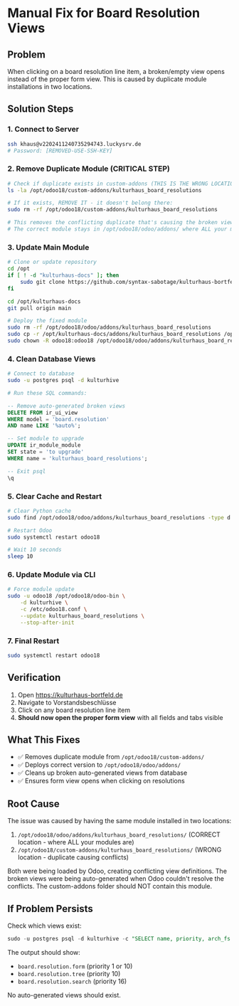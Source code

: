# Manual Fix for Board Resolution Views

## Problem
When clicking on a board resolution line item, a broken/empty view opens instead of the proper form view. This is caused by duplicate module installations in two locations.

## Solution Steps

### 1. Connect to Server
```bash
ssh khaus@v2202411240735294743.luckysrv.de
# Password: [REMOVED-USE-SSH-KEY]
```

### 2. Remove Duplicate Module (CRITICAL STEP)
```bash
# Check if duplicate exists in custom-addons (THIS IS THE WRONG LOCATION)
ls -la /opt/odoo18/custom-addons/kulturhaus_board_resolutions

# If it exists, REMOVE IT - it doesn't belong there:
sudo rm -rf /opt/odoo18/custom-addons/kulturhaus_board_resolutions

# This removes the conflicting duplicate that's causing the broken views
# The correct module stays in /opt/odoo18/odoo/addons/ where ALL your modules are
```

### 3. Update Main Module
```bash
# Clone or update repository
cd /opt
if [ ! -d "kulturhaus-docs" ]; then
    sudo git clone https://github.com/syntax-sabotage/kulturhaus-bortfeld-de.git kulturhaus-docs
fi

cd /opt/kulturhaus-docs
git pull origin main

# Deploy the fixed module
sudo rm -rf /opt/odoo18/odoo/addons/kulturhaus_board_resolutions
sudo cp -r /opt/kulturhaus-docs/addons/kulturhaus_board_resolutions /opt/odoo18/odoo/addons/
sudo chown -R odoo18:odoo18 /opt/odoo18/odoo/addons/kulturhaus_board_resolutions
```

### 4. Clean Database Views
```bash
# Connect to database
sudo -u postgres psql -d kulturhive

# Run these SQL commands:
```
```sql
-- Remove auto-generated broken views
DELETE FROM ir_ui_view 
WHERE model = 'board.resolution' 
AND name LIKE '%auto%';

-- Set module to upgrade
UPDATE ir_module_module 
SET state = 'to upgrade' 
WHERE name = 'kulturhaus_board_resolutions';

-- Exit psql
\q
```

### 5. Clear Cache and Restart
```bash
# Clear Python cache
sudo find /opt/odoo18/odoo/addons/kulturhaus_board_resolutions -type d -name "__pycache__" -exec rm -rf {} + 2>/dev/null

# Restart Odoo
sudo systemctl restart odoo18

# Wait 10 seconds
sleep 10
```

### 6. Update Module via CLI
```bash
# Force module update
sudo -u odoo18 /opt/odoo18/odoo-bin \
    -d kulturhive \
    -c /etc/odoo18.conf \
    --update kulturhaus_board_resolutions \
    --stop-after-init
```

### 7. Final Restart
```bash
sudo systemctl restart odoo18
```

## Verification

1. Open https://kulturhaus-bortfeld.de
2. Navigate to Vorstandsbeschlüsse 
3. Click on any board resolution line item
4. **Should now open the proper form view** with all fields and tabs visible

## What This Fixes

- ✅ Removes duplicate module from `/opt/odoo18/custom-addons/`
- ✅ Deploys correct version to `/opt/odoo18/odoo/addons/`
- ✅ Cleans up broken auto-generated views from database
- ✅ Ensures form view opens when clicking on resolutions

## Root Cause

The issue was caused by having the same module installed in two locations:
1. `/opt/odoo18/odoo/addons/kulturhaus_board_resolutions/` (CORRECT location - where ALL your modules are)
2. `/opt/odoo18/custom-addons/kulturhaus_board_resolutions/` (WRONG location - duplicate causing conflicts)

Both were being loaded by Odoo, creating conflicting view definitions. The broken views were being auto-generated when Odoo couldn't resolve the conflicts. The custom-addons folder should NOT contain this module.

## If Problem Persists

Check which views exist:
```sql
sudo -u postgres psql -d kulturhive -c "SELECT name, priority, arch_fs FROM ir_ui_view WHERE model = 'board.resolution' ORDER BY priority;"
```

The output should show:
- `board.resolution.form` (priority 1 or 10)
- `board.resolution.tree` (priority 10)
- `board.resolution.search` (priority 16)

No auto-generated views should exist.